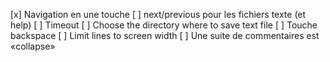 [x] Navigation en une touche
[ ] next/previous pour les fichiers texte (et help)
[ ] Timeout
[ ] Choose the directory where to save text file
[ ] Touche backspace
[ ] Limit lines to screen width
[ ] Une suite de commentaires est «collapse»
